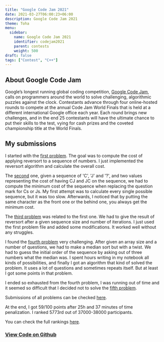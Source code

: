 ```yaml
---
title: "Google Code Jam 2021"
date: 2021-03-27T06:00:23+06:00
description: Google Code Jam 2021
theme: Toha
menu:
  sidebar:
    name: Google Code Jam 2021
    identifier: codejam2021
    parent: contests
    weight: 500
draft: false
tags: ["Contest", "C++"]
---
```


## About Google Code Jam
Google’s longest running global coding competition, [Google Code Jam](https://codingcompetitions.withgoogle.com/codejam), calls on programmers around the world to solve challenging, algorithmic puzzles against the clock. Contestants advance through four online-hosted rounds to compete at the annual Code Jam World Finals that is held at a different international Google office each year. Each round brings new challenges, and in the end 25 contestants will have the ultimate chance to put their skills to the test, vying for cash prizes and the coveted championship title at the World Finals.

## My submissions
I started with the [first problem](https://codingcompetitions.withgoogle.com/codejam/round/000000000043580a/00000000006d0a5c). The goal was to compute the cost of applying reversort to a sequence of numbers. I just implemented the reversort algorithm and calculate the overall cost.

The [second](https://codingcompetitions.withgoogle.com/codejam/round/000000000043580a/00000000006d1145) one, given a sequence of 'C', 'J' and '?', and two values representing the cost of having CJ and JC on the sequence, we had to compute the minimum cost of the sequence when replacing the question mark for Cs or Js. My first attempt was to calculate every single possible sequence, but it was too slow. Afterwards, I noticed that by putting the same character as the front one or the behind one, you always get the minimum cost.

The [third problem](https://codingcompetitions.withgoogle.com/codejam/round/000000000043580a/00000000006d12d7) was related to the first one. We had to give the result of reversort after a given sequence size and number of iterations. I just used the first problem file and added some modifications. It worked well without any struggles.

I found the [fourth problem](https://codingcompetitions.withgoogle.com/codejam/round/000000000043580a/00000000006d1284) very challenging. After given an array size and a number of questions, we had to make a median sort but with a twist. We had to guess the initial order of the sequence by asking out of three numbers what the median was. I spent hours writing in my notebook all kinds of possibilities, and finally I got an algorithm that kind of solved the problem. It uses a lot of questions and sometimes repeats itself. But at least I got some points in that problem.

I ended so exhausted from the fourth problem, I was running out of time and it seemed so difficult that I decided not to solve the [fifth problem](https://codingcompetitions.withgoogle.com/codejam/round/000000000043580a/00000000006d1155).

Submissions of all problems can be checked [here](https://codingcompetitions.withgoogle.com/codejam/submissions/000000000043580a/0000000000644c43).

At the end, I got 59/100 points after 25h and 37 minutes of time penalization. I ranked 5773rd out of 37000-38000 participants. 

You can check the full rankings [here](https://codingcompetitions.withgoogle.com/codejam/round/000000000043580a).

### [View Code on <i class="fab fa-github"></i>Github](https://github.com/BernatBC/Coding-Competitions/tree/main/GoogleCodeJam2021/Qualification)